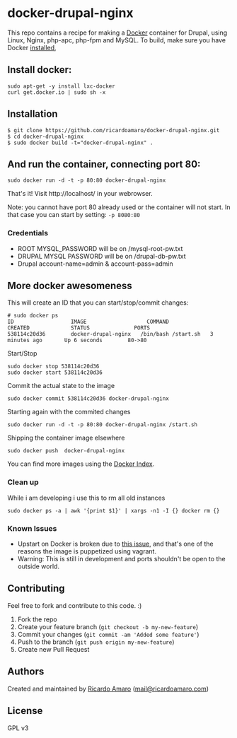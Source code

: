 docker-drupal-nginx
===================

This repo contains a recipe for making a [Docker](http://docker.io) container for Drupal, using Linux, Nginx, php-apc, php-fpm and MySQL. 
To build, make sure you have Docker [installed](http://www.docker.io/gettingstarted/), 

## Install docker:
```
sudo apt-get -y install lxc-docker
curl get.docker.io | sudo sh -x
```

## Installation

```
$ git clone https://github.com/ricardoamaro/docker-drupal-nginx.git
$ cd docker-drupal-nginx
$ sudo docker build -t="docker-drupal-nginx" .
```

## And run the container, connecting port 80:
```
sudo docker run -d -t -p 80:80 docker-drupal-nginx
```
That's it!
Visit http://localhost/ in your webrowser. 

Note: you cannot have port 80 already used or the container will not start.
In that case you can start by setting: `-p 8080:80`


### Credentials

* ROOT   MYSQL_PASSWORD will be on /mysql-root-pw.txt
* DRUPAL MYSQL PASSWORD will be on /drupal-db-pw.txt
* Drupal account-name=admin & account-pass=admin


## More docker awesomeness

This will create an ID that you can start/stop/commit changes:
```
# sudo docker ps
ID                  IMAGE                   COMMAND               CREATED             STATUS              PORTS
538114c20d36        docker-drupal-nginx   /bin/bash /start.sh   3 minutes ago       Up 6 seconds        80->80  
```

Start/Stop
```
sudo docker stop 538114c20d36
sudo docker start 538114c20d36
```

Commit the actual state to the image
```
sudo docker commit 538114c20d36 docker-drupal-nginx
```

Starting again with the commited changes
```
sudo docker run -d -t -p 80:80 docker-drupal-nginx /start.sh
```

Shipping the container image elsewhere 
```
sudo docker push  docker-drupal-nginx
```

You can find more images using the [Docker Index][docker_index].


### Clean up
While i am developing i use this to rm all old instances
```
sudo docker ps -a | awk '{print $1}' | xargs -n1 -I {} docker rm {}
``` 

### Known Issues
* Upstart on Docker is broken due to [this issue][docker_upstart_issue], and that's one of the reasons the image is puppetized using vagrant.
* Warning: This is still in development and ports shouldn't be open to the outside world.


## Contributing
Feel free to fork and contribute to this code. :)

1. Fork the repo
2. Create your feature branch (`git checkout -b my-new-feature`)
3. Commit your changes (`git commit -am 'Added some feature'`)
4. Push to the branch (`git push origin my-new-feature`)
5. Create new Pull Request

## Authors

Created and maintained by [Ricardo Amaro][author] (<mail@ricardoamaro.com>)

## License
GPL v3

[author]:                 https://github.com/ricardoamaro
[docker_upstart_issue]:   https://github.com/dotcloud/docker/issues/223
[docker_index]:           https://index.docker.io/
